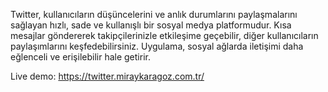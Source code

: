 Twitter, kullanıcıların düşüncelerini ve anlık durumlarını paylaşmalarını sağlayan hızlı, sade ve kullanışlı bir sosyal medya platformudur. Kısa mesajlar göndererek takipçilerinizle etkileşime geçebilir, diğer kullanıcıların paylaşımlarını keşfedebilirsiniz. Uygulama, sosyal ağlarda iletişimi daha eğlenceli ve erişilebilir hale getirir.

Live demo: https://twitter.miraykaragoz.com.tr/
